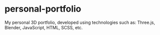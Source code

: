 # personal-portfolio
My personal 3D portfolio, developed using technologies such as: Three.js, Blender, JavaScript, HTML, SCSS, etc.
